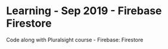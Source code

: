 # Learning - Sep 2019 - Firebase Firestore

Code along with Pluralsight course - Firebase: Firestore
